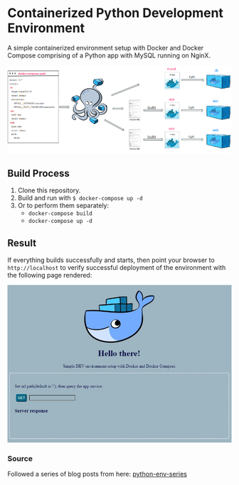 # Containerized Python Development Environment

A simple containerized environment setup with Docker and Docker Compose comprising of a Python app with MySQL running on NginX.

![Docker Compose Architecture](images/environment-architecture.png)

## Build Process
1. Clone this repository.
2. Build and run with `$ docker-compose up -d`
3. Or to perform them separately:
   - `docker-compose build`
   - `docker-compose up -d`

## Result

If everything builds successfully and starts, then point your browser to `http://localhost` to verify successful deployment of the environment with the following page rendered:

![Result Image](images/result-image.jpg)

### Source
Followed a series of blog posts from here: [python-env-series](https://www.docker.com/blog/tag/python-env-series/)



